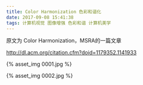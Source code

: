 ```yaml
---
title: Color Harmonization 色彩和谐化
date: 2017-09-08 15:41:38
tags: 计算机视觉 图像增强 色彩和谐 计算机美学
---
```


原文为  Color Harmonization，MSRA的一篇文章

http://dl.acm.org/citation.cfm?doid=1179352.1141933

{% asset_img 0001.jpg %}

{% asset_img 0002.jpg %}
